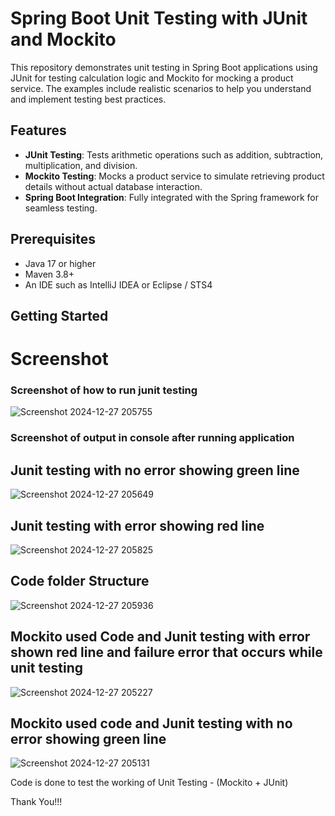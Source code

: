 # Spring Boot Unit Testing with JUnit and Mockito

This repository demonstrates unit testing in Spring Boot applications using JUnit for testing calculation logic and Mockito for mocking a product service. The examples include realistic scenarios to help you understand and implement testing best practices.

## Features
- **JUnit Testing**: Tests arithmetic operations such as addition, subtraction, multiplication, and division.
- **Mockito Testing**: Mocks a product service to simulate retrieving product details without actual database interaction.
- **Spring Boot Integration**: Fully integrated with the Spring framework for seamless testing.

## Prerequisites
- Java 17 or higher
- Maven 3.8+ 
- An IDE such as IntelliJ IDEA or Eclipse / STS4

## Getting Started
# Screenshot
### Screenshot of how to run junit testing
![Screenshot 2024-12-27 205755](https://github.com/user-attachments/assets/a43ab164-e734-498a-b20d-bc7ea09d1d75)




### Screenshot of output in console after running application

## Junit testing with no error showing green line
![Screenshot 2024-12-27 205649](https://github.com/user-attachments/assets/8c0f27c0-8ddd-4e63-93f5-fc4880467fe3)

## Junit testing with error showing red line
![Screenshot 2024-12-27 205825](https://github.com/user-attachments/assets/c0e279b8-879e-40fb-9225-d65f10df42f4)

## Code folder Structure
![Screenshot 2024-12-27 205936](https://github.com/user-attachments/assets/19dd1653-a4c4-425e-a9d5-bbc2cd6ac536)

## Mockito used Code and Junit testing with error shown red line and failure error that occurs while unit testing
![Screenshot 2024-12-27 205227](https://github.com/user-attachments/assets/9f799b71-9339-47db-a022-0090616c5d96)

## Mockito used code and Junit testing with no error showing green line
![Screenshot 2024-12-27 205131](https://github.com/user-attachments/assets/892833f4-2812-490c-a300-dd2fe2f3efd0)


Code is done to test the working of Unit Testing - (Mockito + JUnit)

Thank You!!!




